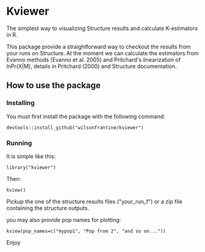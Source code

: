 # Kviewer
The simplest way to visualizing Structure results and calculate K-estimators in R.

This package provide a straightforward way to checkout the results from your runs on Structure.
At the moment we can calculate the estimators from Evanno methods (Evanno et al. 2005) and Pritchard's linearization of lnPr(X|M), details in Pritchard (2000) and Structure documentation.

## How to use the package

### Installing
You must first install the package with the following command:

`devtools::install_github("wilsonfrantine/kviewer")`

### Running
It is simple like this:

`library("kviewer")`

Then:

`kview()`

Pickup the one of the structure results files ("your_run_f") or a zip file containing the structure outputs.

you may also provide pop names for plotting:

`kview(pop_names=c("mypop1", "Pop from 2", "and so on..."))`

Enjoy
